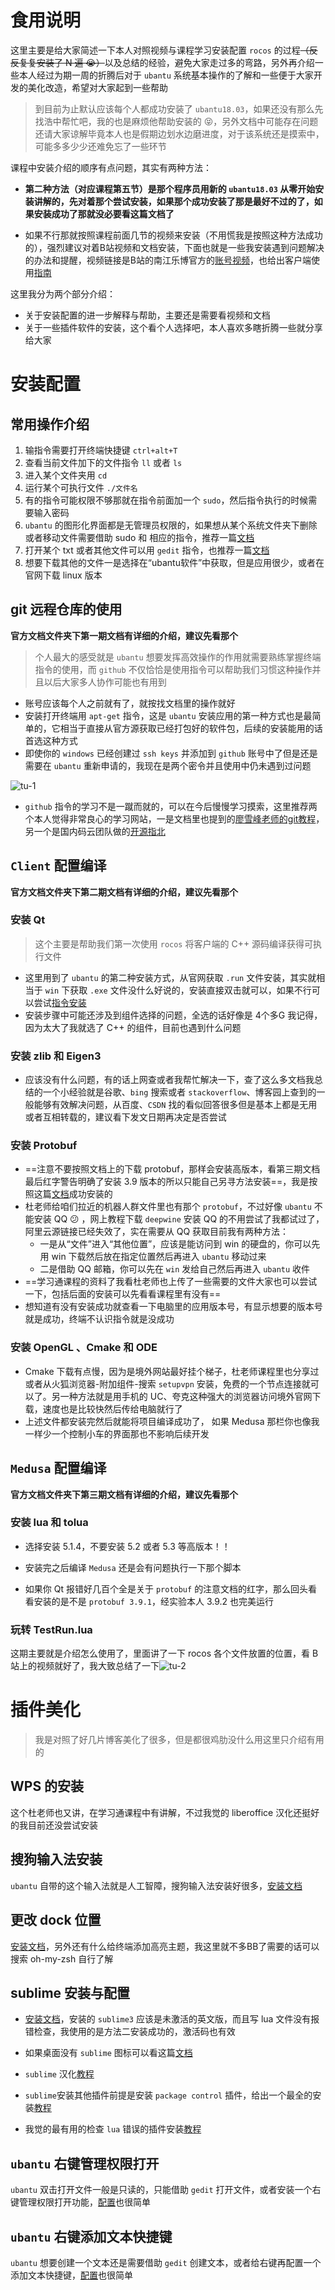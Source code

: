 # 食用说明

这里主要是给大家简述一下本人对照视频与课程学习安装配置 `rocos` 的过程~~（反反复复安装了 N 遍 😭）~~以及总结的经验，避免大家走过多的弯路，另外再介绍一些本人经过为期一周的折腾后对于  `ubantu` 系统基本操作的了解和一些便于大家开发的美化改造，希望对大家起到一些帮助

> 到目前为止默认应该每个人都成功安装了 `ubantu18.03`，如果还没有那么先找浩中帮忙吧，我的也是麻烦他帮助安装的 😝，另外文档中可能存在问题还请大家谅解毕竟本人也是假期边划水边磨进度，对于该系统还是摸索中，可能多多少少还难免忘了一些环节

课程中安装介绍的顺序有点问题，其实有两种方法：

* **第二种方法（对应课程第五节）是那个程序员用新的 `ubantu18.03` 从零开始安装讲解的，先对着那个尝试安装，如果那个成功安装了那是最好不过的了，如果安装成功了那就没必要看这篇文档了**

* 如果不行那就按照课程前面几节的视频来安装（不用慌我是按照这种方法成功的），强烈建议对着B站视频和文档安装，下面也就是一些我安装遇到问题解决的办法和提醒，视频链接是B站的南江乐博官方的[账号视频](https://space.bilibili.com/298653126?from=search&seid=8366606469934150358)，也给出客户端使用[指南](https://rocos.readthedocs.io/zh_CN/latest/3_how_to_use.html#id6)

这里我分为两个部分介绍：

* 关于安装配置的进一步解释与帮助，主要还是需要看视频和文档
* 关于一些插件软件的安装，这个看个人选择吧，本人喜欢多瞎折腾一些就分享给大家

# 安装配置

## 常用操作介绍

1. 输指令需要打开终端快捷键 `ctrl+alt+T`
2. 查看当前文件加下的文件指令 `ll` 或者 `ls`
3. 进入某个文件夹用 `cd`
4. 运行某个可执行文件 `./文件名`
5. 有的指令可能权限不够那就在指令前面加一个 `sudo`，然后指令执行的时候需要输入密码
6. `ubantu` 的图形化界面都是无管理员权限的，如果想从某个系统文件夹下删除或者移动文件需要借助 sudo 和 相应的指令，推荐一篇[文档](https://blog.csdn.net/sherry_rui/article/details/38411759)
7. 打开某个 txt 或者其他文件可以用 `gedit` 指令，也推荐一篇[文档](https://www.dotcpp.com/course/352)
8. 想要下载其他的文件一是选择在“ubantu软件”中获取，但是应用很少，或者在官网下载 linux 版本

## git 远程仓库的使用

**官方文档文件夹下第一期文档有详细的介绍，建议先看那个**

> 个人最大的感受就是 `ubantu` 想要发挥高效操作的作用就需要熟练掌握终端指令的使用，而 `github` 不仅恰恰是使用指令可以帮助我们习惯这种操作并且以后大家多人协作可能也有用到

* 账号应该每个人之前就有了，就按找文档里的操作就好
* 安装打开终端用 `apt-get` 指令，这是 `ubantu` 安装应用的第一种方式也是最简单的，它相当于直接从官方源获取已经打包好的软件包，后续的安装能用的话首选这种方式
* 即使你的 `windows` 已经创建过 `ssh keys` 并添加到 `github` 账号中了但是还是需要在 `ubantu` 重新申请的，我现在是两个密令并且使用中仍未遇到过问题

![tu-1](食用文档.assets/tu-1.png)

* `github` 指令的学习不是一蹴而就的，可以在今后慢慢学习摸索，这里推荐两个本人觉得非常良心的学习网站，一是文档里也提到的[廖雪峰老师的git教程](https://www.liaoxuefeng.com/wiki/896043488029600)，另一个是国内码云团队做的[开源指北](https://gitee.com/opensource-guide/)

## `Client` 配置编译

**官方文档文件夹下第二期文档有详细的介绍，建议先看那个**

### 安装 Qt

> 这个主要是帮助我们第一次使用 `rocos` 将客户端的 C++ 源码编译获得可执行文件

* 这里用到了 `ubantu` 的第二种安装方式，从官网获取 `.run` 文件安装，其实就相当于 `win` 下获取 `.exe` 文件没什么好说的，安装直接双击就可以，如果不行可以尝试[指令安装](https://blog.csdn.net/sinat_36330809/article/details/82620062?utm_medium=distribute.pc_relevant.none-task-blog-BlogCommendFromMachineLearnPai2-3.control&depth_1-utm_source=distribute.pc_relevant.none-task-blog-BlogCommendFromMachineLearnPai2-3.control)
* 安装步骤中可能还涉及到组件选择的问题，全选的话好像是 4个多G 我记得，因为太大了我就选了 C++ 的组件，目前也遇到什么问题

### 安装 zlib 和 Eigen3

* 应该没有什么问题，有的话上网查或者我帮忙解决一下，查了这么多文档我总结的一个小经验就是谷歌、`bing` 搜索或者 `stackoverflow`、博客园上查到的一般能够有效解决问题，从百度、`CSDN` 找的看似回答很多但是基本上都是无用或者互相转载的，建议看下发文日期再决定是否尝试

### 安装 Protobuf

* ==注意不要按照文档上的下载 protobuf，那样会安装高版本，看第三期文档最后红字警告明确了安装 3.9 版本的所以只能自己另寻方法安装==，我是按照这篇[文档](https://blog.csdn.net/awesomewan/article/details/106207763)成功安装的
* 杜老师给咱们拉近的机器人群文件里也有那个 `protobuf`，不过好像 `ubantu` 不能安装 QQ 😕 ，网上教程下载 `deepwine` 安装 QQ 的不用尝试了我都试过了，阿里云源链接已经失效了，实在需要从 QQ 获取目前我有两种方法：
  * 一是从“文件”进入“其他位置”，应该是能访问到 win 的硬盘的，你可以先用 win 下载然后放在指定位置然后再进入 `ubantu` 移动过来
  * 二是借助 QQ 邮箱，你可以先在 `win` 发给自己然后再进入 `ubantu` 收件
* ==学习通课程的资料了我看杜老师也上传了一些需要的文件大家也可以尝试一下，包括后面的安装可以先看看课程里有没有==
* 想知道有没有安装成功就查看一下电脑里的应用版本号，有显示想要的版本号就是成功，终端不认识指令就是没成功

### 安装 OpenGL 、Cmake 和 ODE

* Cmake 下载有点慢，因为是境外网站最好挂个梯子，杜老师课程里也分享过或者从火狐浏览器-附加组件-搜索 `setupvpn` 安装，免费的一个节点连接就可以了。另一种方法就是用手机的 UC、夸克这种强大的浏览器访问境外官网下载，速度也是比较快然后传给电脑就行了
* 上述文件都安装完然后就能将项目编译成功了， 如果 Medusa 那栏你也像我一样少一个控制小车的界面那也不影响后续开发

## `Medusa` 配置编译

**官方文档文件夹下第三期文档有详细的介绍，建议先看那个**

### 安装 lua 和 tolua

* 选择安装 5.1.4，不要安装 5.2 或者 5.3 等高版本！！

* 安装完之后编译 `Medusa` 还是会有问题执行一下那个脚本
* 如果你 Qt 报错好几百个全是关于 `protobuf` 的注意文档的红字，那么回头看看安装的是不是 `protobuf 3.9.1`，经实验本人 3.9.2 也完美运行

### 玩转 TestRun.lua

这期主要就是介绍怎么使用了，里面讲了一下 rocos 各个文件放置的位置，看 B站上的视频就好了，我大致总结了一下![tu-2](食用文档.assets/tu-2.png)

# 插件美化

> 我是对照了好几片博客美化了很多，但是都很鸡肋没什么用这里只介绍有用的

## WPS 的安装

这个杜老师也又讲，在学习通课程中有讲解，不过我觉的 liberoffice 汉化还挺好的我目前还没尝试安装

## 搜狗输入法安装

`ubantu` 自带的这个输入法就是人工智障，搜狗输入法安装好很多，[安装文档](https://blog.csdn.net/fx_yzjy101/article/details/80243710)

## 更改 dock 位置

[安装文档](https://blog.csdn.net/qq_42527676/article/details/91356154)，另外还有什么给终端添加高亮主题，我这里就不多BB了需要的话可以搜索 oh-my-zsh 自行了解

## sublime 安装与配置

* [安装文档](https://blog.51cto.com/xiumu/1766052)，安装的 `sublime3` 应该是未激活的英文版，而且写 lua 文件没有报错检查，我使用的是方法二安装成功的，激活码也有效

* 如果桌面没有 `sublime` 图标可以看这篇[文档](https://blog.csdn.net/u012932409/article/details/105753282?utm_medium=distribute.pc_relevant.none-task-blog-BlogCommendFromBaidu-4.baidujs&depth_1-utm_source=distribute.pc_relevant.none-task-blog-BlogCommendFromBaidu-4.baidujs)
* `sublime` 汉化[教程](https://blog.csdn.net/jiangnanqbey/article/details/81284771)

* `sublime`安装其他插件前提是安装 `package control` 插件，给出一个最全的安装[教程](https://blog.csdn.net/kongguyoulan523/article/details/51144254?utm_medium=distribute.pc_relevant.none-task-blog-BlogCommendFromMachineLearnPai2-2.control&depth_1-utm_source=distribute.pc_relevant.none-task-blog-BlogCommendFromMachineLearnPai2-2.control)

* 我觉的最有用的检查 `lua` 错误的插件安装[教程](https://www.cnblogs.com/cheerupforyou/p/6576861.html)

## `ubantu` 右键管理权限打开

`ubantu` 双击打开文件一般是只读的，只能借助 `gedit` 打开文件，或者安装一个右键管理权限打开功能，[配置](https://blog.csdn.net/m0_37794364/article/details/105171318)也很简单

## `ubantu` 右键添加文本快捷键

`ubantu` 想要创建一个文本还是需要借助 `gedit` 创建文本，或者给右键再配置一个添加文本快捷键，[配置](https://www.kafan.cn/edu/20666192.html)也很简单